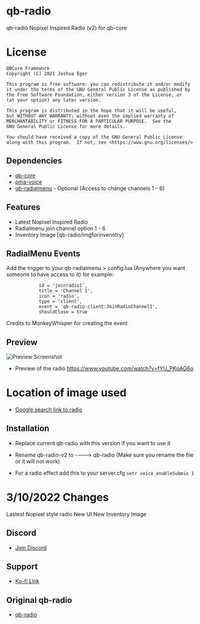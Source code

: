 # qb-radio
qb-radio Nopixel Inspired Radio (v2) for qb-core

# License

    QBCore Framework
    Copyright (C) 2021 Joshua Eger

    This program is free software: you can redistribute it and/or modify
    it under the terms of the GNU General Public License as published by
    the Free Software Foundation, either version 3 of the License, or
    (at your option) any later version.

    This program is distributed in the hope that it will be useful,
    but WITHOUT ANY WARRANTY; without even the implied warranty of
    MERCHANTABILITY or FITNESS FOR A PARTICULAR PURPOSE.  See the
    GNU General Public License for more details.

    You should have received a copy of the GNU General Public License
    along with this program.  If not, see <https://www.gnu.org/licenses/>

## Dependencies
- [qb-core](https://github.com/qbcore-framework/qb-core)
- [pma-voice](https://githubmate.com/repo/AvarianKnight/pma-voice)
- [qb-radialmenu](https://github.com/qbcore-framework/qb-radialmenu) - Optional (Access to change channels 1 - 6)

## Features
- Latest Nopixel Inspired Radio
- Radialmenu join channel option 1 - 6
- Inventory Image [qb-radio/imgforinvenotry]

## RadialMenu Events
Add the trigger to your qb-radialmenu > config.lua (Anywhere you want someone to have access to it) for example:
```
            id = 'joinradio1',
            title = 'Channel 1',
            icon = 'radio',
            type = 'client',
            event = 'qb-radio:client:JoinRadioChannel1',
            shouldClose = true
```
Credits to MonkeyWhisper for creating the event

## Preview
![Preview Screenshot](https://i.imgur.com/cXjH8Rx.png)


- Preview of the radio https://www.youtube.com/watch?v=fYU_PKpAG6o

# Location of image used
- [Google search link to radio](https://www.aircraftspruce.com/catalog/avpages/yaesuVertexFTA750L.php)

## Installation
- Replace current qb-radio with this version if you want to use it
- Rename qb-radio-v2 to ----> qb-radio    (Make sure you rename the file or it will not work)

- For a radio effect add this to your server.cfg  `setr voice_enableSubmix 1`


# 3/10/2022 Changes
Lastest Nopixel style radio
New UI
New Inventory Image

## Discord
- [Join Discord](https://discord.gg/zRCdhENsHG)

## Support
- [Ko-fi Link](https://ko-fi.com/trclassic)

## Original qb-radio
- [qb-radio](https://github.com/qbcore-framework/qb-radio)
